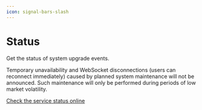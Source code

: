 ```yaml
---
icon: signal-bars-slash
---
```


# Status

Get the status of system upgrade events.

Temporary unavailability and WebSocket disconnections (users can reconnect immediately) caused by planned system maintenance will not be announced. Such maintenance will only be performed during periods of low market volatility.



[Check the service status online](https://api-status.multimarkets.org/)

